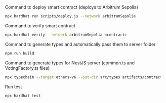 Command to deploy smart contract (deploys to Arbitrum Sepolia)

```bash
npx hardhat run scripts/deploy.js --network arbitrumSepolia
```

Command to verify smart contract

```bash
npx hardhat verify --network arbitrumSepolia <contract>
```

Command to generate types and automatically pass them to server folder

```bash
npm run build
```


Command to generate types for NestJS server (common.ts and VotingFactory.ts files)

```bash
npx typechain --target ethers-v6 --out-dir src/types artifacts/contracts/VotingFactory.sol/VotingFactory.json 
```

Run test

```bash
npx hardhat test
```
